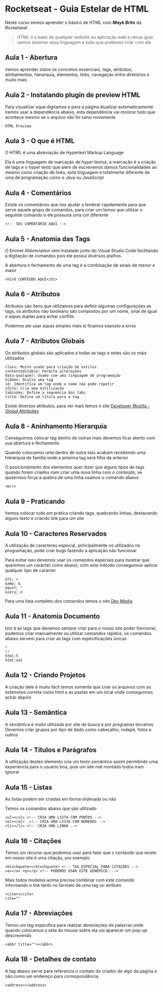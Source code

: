 # Rocketseat - Guia Estelar de HTML
Neste curso iremos aprender o básico de HTML com _**Mayk Brito**_ da Rocketseat

>HTML é a base de qualquer website ou aplicação web e nesse guia vamos dominar essa linguagem e tudo que podemos criar com ela

## Aula 1 - Abertura
Iremos aprender sobre os conceitos essenciais, tags, atributos, alinhamentos, hierarquia, elementos, links, navegação entre diretórios e muito mais

## Aula 2 - Instalando plugin de preview HTML
Para visualizar oque digitamos e para a página atualizar automaticamente iremos usar a dependência abaixo, esta dependência vai mostrar tudo que acontece mesmo se o arquivo não foi salvo novamente
````
HTML Preview
````

## Aula 3 - O que é HTML
O HTML é uma abreviação de Hypertext Markup Language

Ela é uma linguagem de marcação de hyper textos, a marcação é a criação de tags e o hyper texto que alem de escrevemos damos funcionalidades ao mesmo como criação de links, está linguagem é totalmente diferente de uma de programação como o Java ou JavaScript

## Aula 4 - Comentários
Existe os comentários que nos ajudar a lembrar rapidamente para que serve aquele grupo de comandos, para criar um temos que utilizar o seguinte comando e ele possuirá uma cor diferente
````
<!-- SEU COMENTÁRIO AQUI -->
````
## Aula 5 - Anatomia das Tags
O Emmet Abbreviation vem instalado junto do Visual Studio Code facilitando a digitação de comandos pois ele possui diversos atalhos

A abertura e fechamento de uma tag é a combinação de sinais de menor e maior
````
<h1>O CONTEÚDO AQUI</h1>
````
## Aula 6 - Atributos
Atributos são itens que utilizamos para definir algumas configurações as tags, os atributos não booleano são compostos por um nome, sinal de igual e aspas duplas para evitar conflito

Podemos ate usar aspas simples mais ai ficamos exposto a erros

## Aula 7 - Atributos Globais
Os atributos globais são aplicados a todas as tags e estes são os mais utilizados
````
class: Muito usado para criação de estilos
contenteditable: Permite alterações
data-qualquer: Usamo com uma linguagem de programação
hidden: Oculta uma tag
id: Identifica um tag onde o nome não pode repetir
style: Cria uma estilização
tabindex: Define a sequencia dos tabs
title: Define um título para a tag
````

Existe diversos atributos, para ver mais temos o site [Developer Mozilla - Global Attributes](https://developer.mozilla.org/pt-BR/docs/Web/HTML/Global_attributes)

## Aula 8 - Aninhamento Hierarquia
Conseguimos colocar tag dentro de outras mais devemos ficar atento com sua abertura e fechamento

Quando colocamos uma dentro de outra elas acabam recebendo uma hierarquia de familia onde a próxima tag será filha da anterior

O posicionamento dos elementos quer dizer que alguns tipos de tags quando forem criados iram criar uma nova linha com o conteúdo, se quisermos força a quebra de uma linha usamos o comando abaixo
````
<br/>
````

## Aula 9 - Praticando
Iremos colocar tudo em pratica criando tags, quebrando linhas, destacando alguns texto e criando link para um site

## Aula 10 - Caracteres Reservados
A utilização de caracteres especial, principalmente os utilizados na programação, pode criar bugs fazendo a aplicação não funcionar

Para evitar isso devemos usar os comandos especiais para mostrar que queremos um carácter como abaixo, com este método conseguimos aplicar qualquer tipo de carácter
````
&lt; <
&amp; &
&quot; "
&iecy; e
````

Para uma lista completo dos comandos temos o site [Dev Media](http://arquivo.devmedia.com.br/artigos/devmedia/html-entities.html)

## Aula 11 - Anatomia Documento
Isto é as tags que devemos sempre criar para o nosso site poder funcionar, podemos criar manualmente ou utilizar comandos rápidos, os comandos abaixo servem para criar as tags com especificações únicas
````
!
!!
html:5
html:xml
````

## Aula 12 - Criando Projetos
A criação dele é muito fácil temos somente que criar os arquivos com as extensões correta como html e as pastas em um local onde conseguimos achar depois

## Aula 13 - Semântica
A semântica é muito utilizada por site de busca e por programas terceiros
Devemos criar grupos por tipo de dado como cabeçalho, rodapé, fotos e outros

## Aula 14 - Títulos e Parágrafos
A utilização destes elemento cria um texto semântico assim permitindo uma experiencia para o usuário boa, pois um site mal montado todos iram ignorar

## Aula 15 - Listas
As listas podem ser criadas em forma ordenada ou não

Temos os comandos abaixo que são utilizado
````
<ul></ul> <!-- CRIA UMA LISTA COM PONTOS -->
<ol></ol>  <!-- CRIA UMA LISTA COM NÚMEROS -->
<li></li> <!-- CRIA UMA LINHA -->
````

## Aula 16 - Citações
Temos um recurso que podemos usar para falar que o conteúdo que existe em nosso site é uma citação, por exemplo
````
<blockquote></blockquote> <!-- TAG ESPECIAL PARA CITAÇÕES -->
<a></a> <q></q> <!-- PODEMOS USAR ESTE GENÉRICO --->
````

Mais todos modelos acima precisa combinar com este comando informando o link tanto no formato de uma tag ou atributo
````
<cite></cite>
cite=""
````

## Aula 17 - Abreviações
Temos um tag especifica para realizar abreviações de palavras onde quando colocamos a seta do mouse sobre ela vai aparecer um pop-up descrevendo
````
<abbr title=""></abbr>
````

## Aula 18 - Detalhes de contato
A tag abaixo serve para referencia o contato do criador de algo da página e não como um endereço para correspondência
````
<address></address>
````
